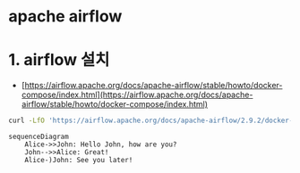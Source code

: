 # apache airflow

# 1. airflow 설치

- [https://airflow.apache.org/docs/apache-airflow/stable/howto/docker-compose/index.html](https://airflow.apache.org/docs/apache-airflow/stable/howto/docker-compose/index.html)

```bash
curl -LfO 'https://airflow.apache.org/docs/apache-airflow/2.9.2/docker-compose.yaml'
```

```mermaid
sequenceDiagram
    Alice->>John: Hello John, how are you?
    John-->>Alice: Great!
    Alice-)John: See you later!
```
